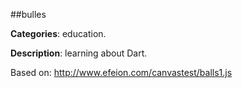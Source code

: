 ##bulles

**Categories**: education.

**Description**: learning about Dart.

Based on: http://www.efeion.com/canvastest/balls1.js
